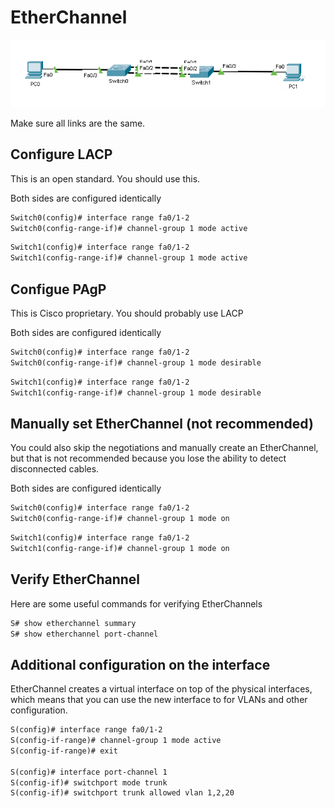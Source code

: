 # EtherChannel

![etherchannel](img/etherchannel.png)

Make sure all links are the same.

## Configure LACP

This is an open standard.
You should use this.

Both sides are configured identically

```txt
Switch0(config)# interface range fa0/1-2
Switch0(config-range-if)# channel-group 1 mode active
```

```txt
Switch1(config)# interface range fa0/1-2
Switch1(config-range-if)# channel-group 1 mode active
```

## Configue PAgP

This is Cisco proprietary.
You should probably use LACP

Both sides are configured identically

```txt
Switch0(config)# interface range fa0/1-2
Switch0(config-range-if)# channel-group 1 mode desirable
```

```txt
Switch1(config)# interface range fa0/1-2
Switch1(config-range-if)# channel-group 1 mode desirable
```

## Manually set EtherChannel (not recommended)

You could also skip the negotiations and manually create an EtherChannel,
but that is not recommended because you lose the ability to detect disconnected cables.

Both sides are configured identically

```txt
Switch0(config)# interface range fa0/1-2
Switch0(config-range-if)# channel-group 1 mode on
```

```txt
Switch1(config)# interface range fa0/1-2
Switch1(config-range-if)# channel-group 1 mode on
```

## Verify EtherChannel

Here are some useful commands for verifying EtherChannels

```txt
S# show etherchannel summary
S# show etherchannel port-channel
```

## Additional configuration on the interface

EtherChannel creates a virtual interface on top of the physical interfaces, which means that you can use the new interface to for VLANs and other configuration.

```txt
S(config)# interface range fa0/1-2
S(config-if-range)# channel-group 1 mode active
S(config-if-range)# exit

S(config)# interface port-channel 1
S(config-if)# switchport mode trunk
S(config-if)# switchport trunk allowed vlan 1,2,20 
```
